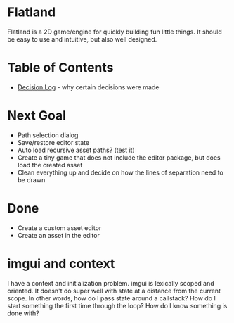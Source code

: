 # Flatland
Flatland is a 2D game/engine for quickly building fun little things.
It should be easy to use and intuitive, but also well designed.

# Table of Contents
* [Decision Log](decisions.md) - why certain decisions were made

# Next Goal
- Path selection dialog
- Save/restore editor state
- Auto load recursive asset paths? (test it)
- Create a tiny game that does not include the editor package, but does load the created asset
- Clean everything up and decide on how the lines of separation need to be drawn

# Done
- Create a custom asset editor
- Create an asset in the editor


# imgui and context
I have a context and initialization problem.
imgui is lexically scoped and oriented.  It doesn't do super well with
state at a distance from the current scope.  In other words, how do
I pass state around a callstack?
How do I start something the first time through the loop?
How do I know something is done with?